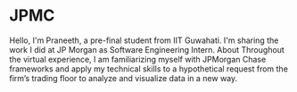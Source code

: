 # JPMC
Hello, I'm Praneeth, a pre-final student from IIT Guwahati. I'm sharing the work I did at JP Morgan as Software Engineering Intern. About Throughout the virtual experience, I am familiarizing myself with JPMorgan Chase frameworks and apply my technical skills to a hypothetical request from the firm’s trading floor to analyze and visualize data in a new way.
